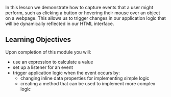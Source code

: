 In this lesson we demonstrate how to capture events that a user might perform, such as clicking a button or hovering their mouse over an object on a webpage. This allows us to trigger changes in our application logic that will be dynamically reflected in our HTML interface.

## Learning Objectives

Upon completion of this module you will:

- use an expression to calculate a value
- set up a listener for an event
- trigger application logic when the event occurs by:
  - changing inline data properties for implementing simple logic
  - creating a method that can be used to implement more complex logic
